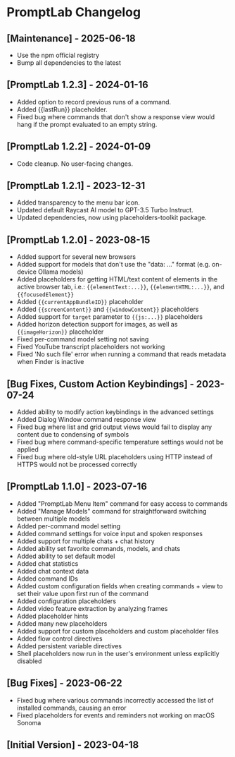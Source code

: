 # PromptLab Changelog

## [Maintenance] - 2025-06-18

- Use the npm official registry
- Bump all dependencies to the latest

## [PromptLab 1.2.3] - 2024-01-16

- Added option to record previous runs of a command.
- Added {{lastRun}} placeholder.
- Fixed bug where commands that don't show a response view would hang if the prompt evaluated to an empty string.

## [PromptLab 1.2.2] - 2024-01-09

- Code cleanup. No user-facing changes.

## [PromptLab 1.2.1] - 2023-12-31

- Added transparency to the menu bar icon.
- Updated default Raycast AI model to GPT-3.5 Turbo Instruct.
- Updated dependencies, now using placeholders-toolkit package.

## [PromptLab 1.2.0] - 2023-08-15

- Added support for several new browsers
- Added support for models that don't use the "data: ..." format (e.g. on-device Ollama models)
- Added placeholders for getting HTML/text content of elements in the active browser tab, i.e.: `{{elementText:...}}`, `{{elementHTML:...}}`, and `{{focusedElement}}`
- Added `{{currentAppBundleID}}` placeholder
- Added `{{screenContent}}` and `{{windowContent}}` placeholders
- Added support for `target` parameter to `{{js:...}}` placeholders
- Added horizon detection support for images, as well as `{{imageHorizon}}` placeholder
- Fixed per-command model setting not saving
- Fixed YouTube transcript placeholders not working
- Fixed 'No such file' error when running a command that reads metadata when Finder is inactive

## [Bug Fixes, Custom Action Keybindings] - 2023-07-24

- Added ability to modify action keybindings in the advanced settings
- Added Dialog Window command response view
- Fixed bug where list and grid output views would fail to display any content due to condensing of symbols
- Fixed bug where command-specific temperature settings would not be applied
- Fixed bug where old-style URL placeholders using HTTP instead of HTTPS would not be processed correctly

## [PromptLab 1.1.0] - 2023-07-16

- Added "PromptLab Menu Item" command for easy access to commands
- Added "Manage Models" command for straightforward switching between multiple models
- Added per-command model setting
- Added command settings for voice input and spoken responses
- Added support for multiple chats + chat history
- Added ability set favorite commands, models, and chats
- Added ability to set default model
- Added chat statistics
- Added chat context data
- Added command IDs
- Added custom configuration fields when creating commands + view to set their value upon first run of the command
- Added configuration placeholders
- Added video feature extraction by analyzing frames
- Added placeholder hints
- Added many new placeholders
- Added support for custom placeholders and custom placeholder files
- Added flow control directives
- Added persistent variable directives
- Shell placeholders now run in the user's environment unless explicitly disabled

## [Bug Fixes] - 2023-06-22

- Fixed bug where various commands incorrectly accessed the list of installed commands, causing an error
- Fixed placeholders for events and reminders not working on macOS Sonoma

## [Initial Version] - 2023-04-18
